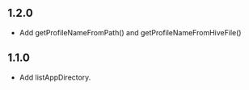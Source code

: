 ## 1.2.0

* Add getProfileNameFromPath() and getProfileNameFromHiveFile()

## 1.1.0

* Add listAppDirectory.
